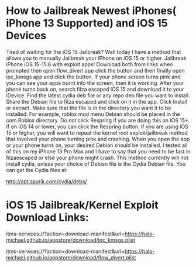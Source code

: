 # How to Jailbreak Newest iPhones( iPhone 13 Supported) and iOS 15 Devices

Tired of waiting for the iOS 15 Jailbreak? Well today I have a method that allows you to manually Jailbreak your iPhone on iOS 15 or higher. Jailbreak iPhone iOS 15-15.6 with exploit apps! Download both from links when prompted then open flow_divert app click the button and then finally open ipc_kmsgs app and click the button. If your phone screen turns pink and you can see your apps burnt into the screen, then it is working. After your phone turns back on, search filza escaped iOS 15 and download it to your iDevice. Find the latest cydia deb file or any repo deb file you want to install. Share the Debian file to filza escaped and click on it in the app. Click Install or extract. Make sure that the file is in the directory you want it to be installed. For example, roblox mod menu Debian should be placed in the com.Roblox directory. Do not click Respring if you are doing this on iOS 15+. If on iOS 14 or lower, you can click the Respring button. If you are using iOS 15 or higher, you will want to repeat the kernel root exploit/jailbreak method that involved your phone turning pink and crashing. When you open the app or your phone turns on, your desired Debian should be installed. I tested all of this on my iPhone 13 Pro Max and I have to say that you need to be fast in filzaescaped or else your phone might crash. This method currently will not install cydia, unless your choice of Debian file is the Cydia Debian file. You can get the Cydia files at:

http://apt.saurik.com/cydia/debs/


# iOS 15 Jailbreak/Kernel Exploit Download Links:

itms-services://?action=download-manifest&url=https://halo-michael.github.io/appstore/download/ipc_kmsgs.plist

itms-services://?action=download-manifest&url=https://halo-michael.github.io/appstore/download/flow_divert.plist

